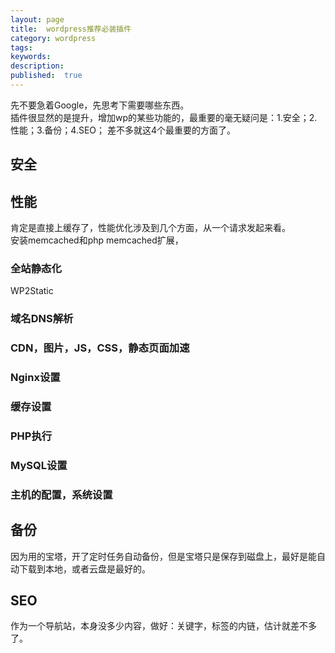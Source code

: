 ```yaml
---
layout: page
title:  wordpress推荐必装插件
category: wordpress
tags:
keywords:
description:
published:  true
---
```


先不要急着Google，先思考下需要哪些东西。   
插件很显然的是提升，增加wp的某些功能的，最重要的毫无疑问是：1.安全；2.性能；3.备份；4.SEO；
差不多就这4个最重要的方面了。
##  安全

##  性能
肯定是直接上缓存了，性能优化涉及到几个方面，从一个请求发起来看。  
安装memcached和php memcached扩展，
### 全站静态化
WP2Static
### 域名DNS解析
### CDN，图片，JS，CSS，静态页面加速
### Nginx设置
### 缓存设置
### PHP执行
### MySQL设置
### 主机的配置，系统设置

##  备份
因为用的宝塔，开了定时任务自动备份，但是宝塔只是保存到磁盘上，最好是能自动下载到本地，或者云盘是最好的。

##  SEO
作为一个导航站，本身没多少内容，做好：关键字，标签的内链，估计就差不多了。






